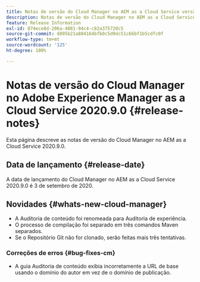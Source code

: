 ```yaml
---
title: Notas de versão do Cloud Manager no AEM as a Cloud Service versão 2020.9.0
description: Notas de versão do Cloud Manager no AEM as a Cloud Service versão 2020.9.0
feature: Release Information
exl-id: 874ece8d-206a-4081-94c4-c82a375720c5
source-git-commit: d895b21a804164bfb0c5d9dc51c66bf1b5cdfc0f
workflow-type: tm+mt
source-wordcount: '125'
ht-degree: 100%

---
```


# Notas de versão do Cloud Manager no Adobe Experience Manager as a Cloud Service 2020.9.0 {#release-notes}

Esta página descreve as notas de versão do Cloud Manager no AEM as a Cloud Service 2020.9.0.

## Data de lançamento {#release-date}

A data de lançamento do Cloud Manager no AEM as a Cloud Service 2020.9.0 é 3 de setembro de 2020.

## Novidades {#whats-new-cloud-manager}

* A Auditoria de conteúdo foi renomeada para Auditoria de experiência.
* O processo de compilação foi separado em três comandos Maven separados.
* Se o Repositório Git não for clonado, serão feitas mais três tentativas.

### Correções de erros {#bug-fixes-cm}

* A guia Auditoria de conteúdo exibia incorretamente a URL de base usando o domínio do autor em vez de o domínio de publicação.

